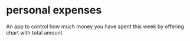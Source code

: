 # personal expenses
 An app to control how much money you have spent this week by offering chart with total amount
